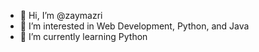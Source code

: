 - 👋 Hi, I’m @zaymazri
- 👀 I’m interested in Web Development, Python, and Java
- 🌱 I’m currently learning Python
<!-- - 💞️ I’m looking to collaborate on ... -->
<!-- - 📫 How to reach me ... -->

<!---
zaymazri/zaymazri is a ✨ special ✨ repository because its `README.md` (this file) appears on your GitHub profile.
You can click the Preview link to take a look at your changes.
--->
